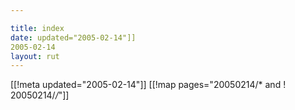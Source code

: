 ```yaml
---

title: index
date: updated="2005-02-14"]]
2005-02-14
layout: rut
---
```


[[!meta updated="2005-02-14"]]
[[!map pages="20050214/* and ! 20050214/*/*"]]
